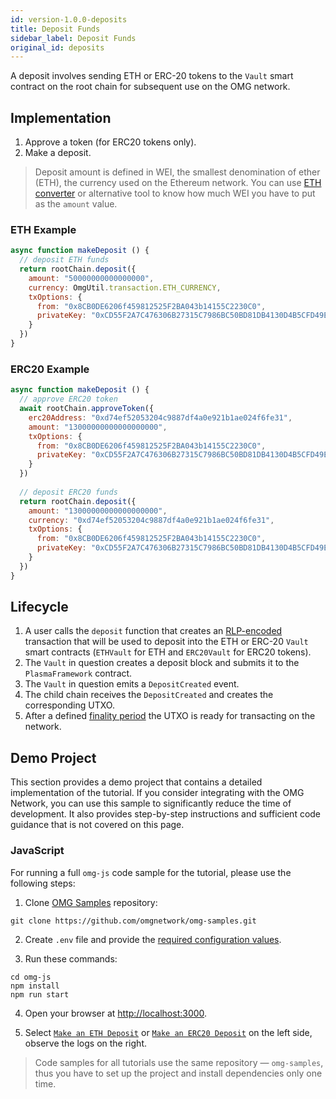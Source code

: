 ```yaml
---
id: version-1.0.0-deposits
title: Deposit Funds
sidebar_label: Deposit Funds
original_id: deposits
---
```


A deposit involves sending ETH or ERC-20 tokens to the `Vault` smart contract on the root chain for subsequent use on the OMG network.

## Implementation

1. Approve a token (for ERC20 tokens only). 
2. Make a deposit.

> Deposit amount is defined in WEI, the smallest denomination of ether (ETH), the currency used on the Ethereum network. You can use [ETH converter](https://eth-converter.com) or alternative tool to know how much WEI you have to put as the `amount` value.

### ETH Example

<!--DOCUSAURUS_CODE_TABS-->
<!-- JavaScript (ESNext) -->

```js
async function makeDeposit () {
  // deposit ETH funds
  return rootChain.deposit({
    amount: "50000000000000000",
    currency: OmgUtil.transaction.ETH_CURRENCY,
    txOptions: {
      from: "0x8CB0DE6206f459812525F2BA043b14155C2230C0",
      privateKey: "0xCD55F2A7C476306B27315C7986BC50BD81DB4130D4B5CFD49E3EAF9ED1EDE4F7"
    }
  })
}
```

<!--END_DOCUSAURUS_CODE_TABS-->

### ERC20 Example

<!--DOCUSAURUS_CODE_TABS-->
<!-- JavaScript (ESNext) -->

```js
async function makeDeposit () {
  // approve ERC20 token
  await rootChain.approveToken({
    erc20Address: "0xd74ef52053204c9887df4a0e921b1ae024f6fe31",
    amount: "13000000000000000000",
    txOptions: {
      from: "0x8CB0DE6206f459812525F2BA043b14155C2230C0",
      privateKey: "0xCD55F2A7C476306B27315C7986BC50BD81DB4130D4B5CFD49E3EAF9ED1EDE4F7"
    }
  })
  
  // deposit ERC20 funds
  return rootChain.deposit({
    amount: "13000000000000000000",
    currency: "0xd74ef52053204c9887df4a0e921b1ae024f6fe31",
    txOptions: {
      from: "0x8CB0DE6206f459812525F2BA043b14155C2230C0",
      privateKey: "0xCD55F2A7C476306B27315C7986BC50BD81DB4130D4B5CFD49E3EAF9ED1EDE4F7"
    }
  })
}
```
<!--END_DOCUSAURUS_CODE_TABS-->

## Lifecycle

1. A user calls the `deposit` function that creates an [RLP-encoded](https://github.com/ethereum/wiki/wiki/RLP) transaction that will be used to deposit into the ETH or ERC-20 `Vault` smart contracts (`ETHVault` for ETH and `ERC20Vault` for ERC20 tokens).
2. The `Vault` in question creates a deposit block and submits it to the `PlasmaFramework` contract.
3. The `Vault` in question emits a `DepositCreated` event.
4. The child chain receives the `DepositCreated` and creates the corresponding UTXO.
5. After a defined [finality period](glossary#deposit-finality-period) the UTXO is ready for transacting on the network.

## Demo Project

This section provides a demo project that contains a detailed implementation of the tutorial. If you consider integrating with the OMG Network, you can use this sample to significantly reduce the time of development. It also provides step-by-step instructions and sufficient code guidance that is not covered on this page.

### JavaScript

For running a full `omg-js` code sample for the tutorial, please use the following steps:

1. Clone [OMG Samples](https://github.com/omgnetwork/omg-samples) repository:

```
git clone https://github.com/omgnetwork/omg-samples.git
```

2. Create `.env` file and provide the [required configuration values](https://github.com/omgnetwork/omg-samples/tree/master/omg-js#setup).

3. Run these commands:

```
cd omg-js
npm install
npm run start
```

4. Open your browser at [http://localhost:3000](http://localhost:3000). 

5. Select [`Make an ETH Deposit`](https://github.com/omgnetwork/omg-samples/tree/master/omg-js/app/02-deposit-eth) or [`Make an ERC20 Deposit`](https://github.com/omgnetwork/omg-samples/tree/master/omg-js/app/02-deposit-erc20) on the left side, observe the logs on the right.

> Code samples for all tutorials use the same repository — `omg-samples`, thus you have to set up the project and install dependencies only one time.
